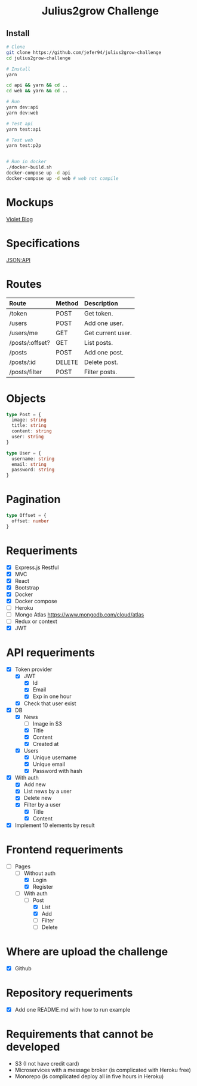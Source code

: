 <div align="center">
  <h1>Julius2grow Challenge</h1>
</div>

## Install

```bash
# Clone
git clone https://github.com/jefer94/julius2grow-challenge
cd julius2grow-challenge

# Install
yarn

cd api && yarn && cd ..
cd web && yarn && cd ..

# Run
yarn dev:api
yarn dev:web

# Test api
yarn test:api

# Test web
yarn test:p2p


# Run in docker
./docker-build.sh
docker-compose up -d api
docker-compose up -d web # web not compile
```

# Mockups

[Violet Blog](https://www.figma.com/file/ng2d3GiRV5OOKPYlxmmbwO/Untitled?node-id=0%3A1)

# Specifications

[JSON:API](https://jsonapi.org/examples/)

# Routes

| Route | Method | Description |
| :--- | :--- | :--- |
| /token | POST | Get token. |
| /users | POST | Add one user. |
| /users/me | GET | Get current user. |
| /posts/:offset? | GET | List posts. |
| /posts | POST | Add one post. |
| /posts/:id | DELETE | Delete post. |
| /posts/filter | POST | Filter posts. |

# Objects

```typescript
type Post = {
  image: string
  title: string
  content: string
  user: string
}

type User = {
  username: string
  email: string
  password: string
}
```

# Pagination

```typescript
type Offset = {
  offset: number
}
```

# Requeriments

- [X] Express.js Restful
- [X] MVC
- [X] React
- [X] Bootstrap
- [X] Docker
- [X] Docker compose
- [ ] Heroku
- [ ] Mongo Atlas https://www.mongodb.com/cloud/atlas
- [ ] Redux or context
- [X] JWT

# API requeriments

- [X] Token provider
  - [X] JWT
    - [X] Id
    - [X] Email
    - [X] Exp in one hour
  - [X] Check that user exist
- [X] DB
  - [X] News
    - [ ] Image in S3
    - [X] Title
    - [X] Content
    - [X] Created at
  - [X] Users
    - [X] Unique username
    - [X] Unique email
    - [X] Password with hash
- [X] With auth
  - [X] Add new
  - [X] List news by a user
  - [X] Delete new
  - [X] Filter by a user
    - [X] Title
    - [X] Content
- [X] Implement 10 elements by result

# Frontend requeriments

- [ ] Pages
  - [ ] Without auth
    - [X] Login
    - [X] Register
  - [ ] With auth
    - [ ] Post
      - [X] List
      - [X] Add
      - [ ] Filter
      - [ ] Delete

# Where are upload the challenge

- [X] Github

# Repository requeriments

- [X] Add one README.md with how to run example

# Requirements that cannot be developed

- S3 (I not have credit card)
- Microservices with a message broker (is complicated with Heroku free)
- Monorepo (is complicated deploy all in five hours in Heroku)